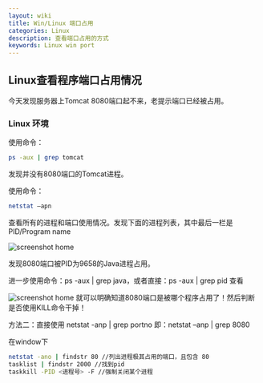 ```yaml
---
layout: wiki
title: Win/Linux 端口占用
categories: Linux
description: 查看端口占用的方式
keywords: Linux win port
---
```

## Linux查看程序端口占用情况
今天发现服务器上Tomcat 8080端口起不来，老提示端口已经被占用。
### Linux 环境
使用命令：
```bash
ps -aux | grep tomcat
```

发现并没有8080端口的Tomcat进程。

使用命令：
```bash
netstat –apn
```
查看所有的进程和端口使用情况。发现下面的进程列表，其中最后一栏是PID/Program name 

![screenshot home](https://swaiter.github.io/images/wiki/port.jpg)

发现8080端口被PID为9658的Java进程占用。

进一步使用命令：ps -aux | grep java，或者直接：ps -aux | grep pid 查看

![screenshot home](https://swaiter.github.io/images/wiki/pid.jpg)
就可以明确知道8080端口是被哪个程序占用了！然后判断是否使用KILL命令干掉！


方法二：直接使用 netstat   -anp   |   grep  portno
即：netstat –anp | grep 8080

在window下
```bash
netstat -ano | findstr 80 //列出进程极其占用的端口，且包含 80  
tasklist | findstr 2000 //找到pid
taskkill -PID <进程号> -F //强制关闭某个进程
```
